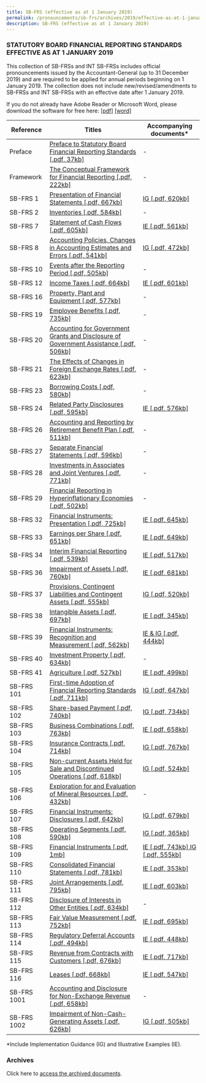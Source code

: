 ```yaml
---
title: SB-FRS (effective as at 1 January 2019)
permalink: /pronouncements/sb-frs/archives/2019/effective-as-at-1-january-2019/
description: SB-FRS (effective as at 1 January 2019)
---
```

### STATUTORY BOARD FINANCIAL REPORTING STANDARDS EFFECTIVE AS AT 1 JANUARY 2019

  

This collection of SB-FRSs and INT SB-FRSs includes official pronouncements issued by the Accountant-General (up to 31 December 2019) and are required to be applied for annual periods beginning on 1 January 2019. The collection does not include new/revised/amendments to SB-FRSs and INT SB-FRSs with an effective date after 1 January 2019.

If you do not already have Adobe Reader or Microsoft Word, please download the software for free here: [\[pdf\]](http://www.adobe.com/products/acrobat/readstep2.html) [\[word\]](http://www.microsoft.com/downloads/details.aspx?FamilyID=95e24c87-8732-48d5-8689-ab826e7b8fdf&DisplayLang=en)

| Reference | Titles | Accompanying documents\* |
| -------- | -------- | -------- |
| Preface | [Preface to Statutory Board Financial Reporting Standards [.pdf, 37kb]](/files/Docs/Default%20Source/Sb%20Frs/As%20At%201%20Jan%202019/Titles/sb-frs_preface.pdf) | - |
| Framework | [The Conceptual Framework for Financial Reporting [.pdf, 222kb]](/files/Docs/Default%20Source/Sb%20Frs/As%20At%201%20Jan%202019/Titles/sb-frs_framework.pdf) | - |
| SB-FRS 1 | [Presentation of Financial Statements [.pdf, 667kb]](/files/Docs/Default%20Source/Sb%20Frs/As%20At%201%20Jan%202019/Titles/sb-frs_1_(2019).pdf) | [IG [.pdf, 620kb]](/files/Docs/Default%20Source/Sb%20Frs/As%20At%201%20Jan%202019/Accompanying%20Documents/sb-frs_1_ig_(2019).pdf) |
| SB-FRS 2 | [Inventories [.pdf, 584kb]](/files/Docs/Default%20Source/Sb%20Frs/As%20At%201%20Jan%202019/Titles/sb-frs_2_(2019).pdf) | - |
| SB-FRS 7 | [Statement of Cash Flows [.pdf, 605kb]](/files/Docs/Default%20Source/Sb%20Frs/As%20At%201%20Jan%202019/Titles/sb-frs_7_(2019).pdf) | [IE [.pdf, 561kb]](/files/Docs/Default%20Source/Sb%20Frs/As%20At%201%20Jan%202019/Accompanying%20Documents/sb-frs_7_ie_(2019).pdf) |
| SB-FRS 8 | [Accounting Policies, Changes in Accounting Estimates and Errors [.pdf, 541kb]](/files/Docs/Default%20Source/Sb%20Frs/As%20At%201%20Jan%202019/Titles/sb-frs_8_(2019).pdf) | [IG [.pdf, 472kb]](/files/Docs/Default%20Source/Sb%20Frs/As%20At%201%20Jan%202019/Accompanying%20Documents/sb-frs_8_ig_(2019).pdf) |
| SB-FRS 10 | [Events after the Reporting Period [.pdf, 505kb]](/files/Docs/Default%20Source/Sb%20Frs/As%20At%201%20Jan%202019/Titles/sb-frs_10_(2019).pdf) | - |
| SB-FRS 12 | [Income Taxes [.pdf, 664kb]](/files/Docs/Default%20Source/Sb%20Frs/As%20At%201%20Jan%202019/Titles/sb-frs_12_(2019).pdf) | [IE [.pdf, 601kb]](/files/Docs/Default%20Source/Sb%20Frs/As%20At%201%20Jan%202019/Accompanying%20Documents/sb-frs_12_ie_(2019).pdf) |
| SB-FRS 16 | [Property, Plant and Equipment [.pdf, 577kb]](/files/Docs/Default%20Source/Sb%20Frs/As%20At%201%20Jan%202019/Titles/sb-frs_16_(2019).pdf) | - |
| SB-FRS 19 | [Employee Benefits [.pdf, 735kb]](/files/Docs/Default%20Source/Sb%20Frs/As%20At%201%20Jan%202019/Titles/sb-frs_19_(2019).pdf) | - |
| SB-FRS 20 | [Accounting for Government Grants and Disclosure of Government Assistance [.pdf, 506kb]](/files/Docs/Default%20Source/Sb%20Frs/As%20At%201%20Jan%202019/Titles/sb-frs_20_(2019).pdf) | - |
| SB-FRS 21 | [The Effects of Changes in Foreign Exchange Rates [.pdf, 623kb]](/files/Docs/Default%20Source/Sb%20Frs/As%20At%201%20Jan%202019/Titles/sb-frs_21_(2019).pdf) | - |
| SB-FRS 23 | [Borrowing Costs [.pdf, 580kb]](/files/Docs/Default%20Source/Sb%20Frs/As%20At%201%20Jan%202019/Titles/sb-frs_23_(2019).pdf) | - |
| SB-FRS 24 | [Related Party Disclosures [.pdf, 595kb]](/files/Docs/Default%20Source/Sb%20Frs/As%20At%201%20Jan%202019/Titles/sb-frs_24_(2019).pdf) | [IE [.pdf, 576kb]](/files/Docs/Default%20Source/Sb%20Frs/As%20At%201%20Jan%202019/Accompanying%20Documents/sb-frs_24_ie_(2019).pdf) |
| SB-FRS 26 | [Accounting and Reporting by Retirement Benefit Plan [.pdf, 511kb]](/files/Docs/Default%20Source/Sb%20Frs/As%20At%201%20Jan%202019/Titles/sb-frs_26_(2019).pdf) | - |
| SB-FRS 27 | [Separate Financial Statements [.pdf, 596kb]](/files/Docs/Default%20Source/Sb%20Frs/As%20At%201%20Jan%202019/Titles/sb-frs_27_(2019).pdf) | - |
| SB-FRS 28 | [Investments in Associates and Joint Ventures [.pdf, 771kb]](/files/Docs/Default%20Source/Sb%20Frs/As%20At%201%20Jan%202019/Titles/sb-frs_28_(2019).pdf) | - |
| SB-FRS 29 | [Financial Reporting in Hyperinflationary Economies [.pdf, 502kb]](/files/Docs/Default%20Source/Sb%20Frs/As%20At%201%20Jan%202019/Titles/sb-frs_29_(2019).pdf) | - |
| SB-FRS 32 | [Financial Instruments: Presentation [.pdf, 725kb]](/files/Docs/Default%20Source/Sb%20Frs/As%20At%201%20Jan%202019/Titles/sb-frs_32_(2019).pdf) | [IE [.pdf, 645kb]](/files/Docs/Default%20Source/Sb%20Frs/As%20At%201%20Jan%202019/Accompanying%20Documents/sb-frs_32_ie_(2019).pdf) |
| SB-FRS 33 | [Earnings per Share [.pdf, 651kb]](/files/Docs/Default%20Source/Sb%20Frs/As%20At%201%20Jan%202019/Titles/sb-frs_33_(2019).pdf) | [IE [.pdf, 649kb]](/files/Docs/Default%20Source/Sb%20Frs/As%20At%201%20Jan%202019/Accompanying%20Documents/sb-frs_33_ie_(2019).pdf) |
| SB-FRS 34 | [Interim Financial Reporting [.pdf, 539kb]](/files/Docs/Default%20Source/Sb%20Frs/As%20At%201%20Jan%202019/Titles/sb-frs_34_(2019).pdf) | [IE [.pdf, 517kb]](/files/Docs/Default%20Source/Sb%20Frs/As%20At%201%20Jan%202019/Accompanying%20Documents/sb-frs_34_ie_(2019).pdf) |
| SB-FRS 36 | [Impairment of Assets [.pdf, 760kb]](/files/Docs/Default%20Source/Sb%20Frs/As%20At%201%20Jan%202019/Titles/sb-frs_36_(2019).pdf) | [IE [.pdf, 681kb]](/files/Docs/Default%20Source/Sb%20Frs/As%20At%201%20Jan%202019/Accompanying%20Documents/sb-frs_36_ie_(2019).pdf) |
| SB-FRS 37 | [Provisions, Contingent Liabilities and Contingent Assets [.pdf, 555kb]](/files/Docs/Default%20Source/Sb%20Frs/As%20At%201%20Jan%202019/Titles/sb-frs_37_(2019).pdf) | [IG [.pdf, 520kb]](/files/Docs/Default%20Source/Sb%20Frs/As%20At%201%20Jan%202019/Accompanying%20Documents/SB-FRS_37_IG_(2019).pdf) |
| SB-FRS 38 | [Intangible Assets [.pdf, 697kb]](/files/Docs/Default%20Source/Sb%20Frs/As%20At%201%20Jan%202019/Titles/sb-frs_38_(2019)39a16eab6c9d40d896f5ec38a071327e.pdf) | [IE [.pdf, 345kb]](/files/Docs/Default%20Source/Sb%20Frs/As%20At%201%20Jan%202019/Accompanying%20Documents/sb-frs_38_ie_(2019)---clean.pdf) |
| SB-FRS 39 | [Financial Instruments: Recognition and Measurement [.pdf, 562kb]](/files/Docs/Default%20Source/Sb%20Frs/As%20At%201%20Jan%202019/Titles/sb-frs_39_(2019).pdf) | [IE & IG [.pdf, 444kb]](/files/Docs/Default%20Source/Sb%20Frs/As%20At%201%20Jan%202019/Accompanying%20Documents/sb-frs_39_ie_ig_(2019).pdf) |
| SB-FRS 40 | [Investment Property [.pdf, 634kb]](/files/Docs/Default%20Source/Sb%20Frs/As%20At%201%20Jan%202019/Titles/sb-frs_40_(2019).pdf) | - |
| SB-FRS 41 | [Agriculture [.pdf, 527kb]](/files/Docs/Default%20Source/Sb%20Frs/As%20At%201%20Jan%202019/Titles/sb-frs_41_(2019).pdf) | [IE [.pdf, 499kb]](/files/Docs/Default%20Source/Sb%20Frs/As%20At%201%20Jan%202019/Accompanying%20Documents/sb-frs_41_ie_(2019).pdf) |
| SB-FRS 101 | [First-time Adoption of Financial Reporting Standards [.pdf, 711kb]](/files/Docs/Default%20Source/Sb%20Frs/As%20At%201%20Jan%202019/Titles/sb-frs_101_(2019).pdf) | [IG [.pdf, 647kb]](/files/Docs/Default%20Source/Sb%20Frs/As%20At%201%20Jan%202019/Accompanying%20Documents/sb-frs_101_ig_(2019).pdf) |
| SB-FRS 102 | [Share-based Payment [.pdf, 740kb]](/files/Docs/Default%20Source/Sb%20Frs/As%20At%201%20Jan%202019/Titles/sb-frs_102_(2019).pdf) | [IG [.pdf, 734kb]](/files/Docs/Default%20Source/Sb%20Frs/As%20At%201%20Jan%202019/Accompanying%20Documents/sb-frs_102_ig_(2019).pdf) |
| SB-FRS 103 | [Business Combinations [.pdf, 763kb]](/files/Docs/Default%20Source/Sb%20Frs/As%20At%201%20Jan%202019/Titles/sb-frs_103_(2019).pdf) | [IE [.pdf, 658kb]](/files/Docs/Default%20Source/Sb%20Frs/As%20At%201%20Jan%202019/Accompanying%20Documents/sb-frs_103_ie_(2019).pdf) |
| SB-FRS 104 | [Insurance Contracts [.pdf, 714kb]](/files/Docs/Default%20Source/Sb%20Frs/As%20At%201%20Jan%202019/Titles/sb-frs_104_(2019).pdf) | [IG [.pdf, 767kb]](/files/Docs/Default%20Source/Sb%20Frs/As%20At%201%20Jan%202019/Accompanying%20Documents/SB-FRS_104_IG_(2019).pdf) |
| SB-FRS 105 | [Non-current Assets Held for Sale and Discontinued Operations [.pdf, 618kb]](/files/Docs/Default%20Source/Sb%20Frs/As%20At%201%20Jan%202019/Titles/sb-frs_105_(2019).pdf) | [IG [.pdf, 524kb]](/files/Docs/Default%20Source/Sb%20Frs/As%20At%201%20Jan%202019/Accompanying%20Documents/sb-frs_105_ig_(2019).pdf) |
| SB-FRS 106 | [Exploration for and Evaluation of Mineral Resources [.pdf, 432kb]](/files/Docs/Default%20Source/Sb%20Frs/As%20At%201%20Jan%202019/Titles/sb-frs_106_(2019).pdf) | - |
| SB-FRS 107 | [Financial Instruments: Disclosures [.pdf, 642kb]](/files/Docs/Default%20Source/Sb%20Frs/As%20At%201%20Jan%202019/Titles/sb-frs_107_(2019).pdf) | [IG [.pdf, 679kb]](/files/Docs/Default%20Source/Sb%20Frs/As%20At%201%20Jan%202019/Accompanying%20Documents/sb-frs_107_ig_(2019).pdf) |
| SB-FRS 108 | [Operating Segments [.pdf, 590kb]](/files/Docs/Default%20Source/Sb%20Frs/As%20At%201%20Jan%202019/Titles/sb-frs_108_(2019).pdf) | [IG [.pdf, 365kb]](/files/Docs/Default%20Source/Sb%20Frs/As%20At%201%20Jan%202019/Accompanying%20Documents/sb-frs_108_ig_(2019).pdf) |
| SB-FRS 109 | [Financial Instruments [.pdf, 1mb]](/files/Docs/Default%20Source/Sb%20Frs/As%20At%201%20Jan%202019/Titles/sb-frs_109_(2019).pdf) | [IE [.pdf, 743kb]](/files/Docs/Default%20Source/Sb%20Frs/As%20At%201%20Jan%202019/Accompanying%20Documents/sb-frs_109_ie_(2019).pdf),[IG [.pdf, 555kb]](/files/Docs/Default%20Source/Sb%20Frs/As%20At%201%20Jan%202019/Accompanying%20Documents/sb-frs_109_ig_(2019).pdf) |
| SB-FRS 110 | [Consolidated Financial Statements [.pdf, 781kb]](/files/Docs/Default%20Source/Sb%20Frs/As%20At%201%20Jan%202019/Titles/sb-frs_110_(2019).pdf) | [IE [.pdf, 353kb]](/files/Docs/Default%20Source/Sb%20Frs/As%20At%201%20Jan%202019/Accompanying%20Documents/sb-frs_110_ie_(2019).pdf) |
| SB-FRS 111 | [Joint Arrangements [.pdf, 795kb]](/files/Docs/Default%20Source/Sb%20Frs/As%20At%201%20Jan%202019/Titles/sb-frs_111_(2019).pdf) | [IE [.pdf, 603kb]](/files/Docs/Default%20Source/Sb%20Frs/As%20At%201%20Jan%202019/Accompanying%20Documents/sb-frs_111_ie_(2019).pdf) |
| SB-FRS 112 | [Disclosure of Interests in Other Entities [.pdf, 634kb]](/files/Docs/Default%20Source/Sb%20Frs/As%20At%201%20Jan%202019/Titles/sb-frs_112_(2019).pdf) | - |
| SB-FRS 113 | [Fair Value Measurement [.pdf, 752kb]](/files/Docs/Default%20Source/Sb%20Frs/As%20At%201%20Jan%202019/Titles/sb-frs_113_(2019).pdf) | [IE [.pdf, 695kb]](/files/Docs/Default%20Source/Sb%20Frs/As%20At%201%20Jan%202019/Accompanying%20Documents/sb-frs_113_ie_(2019).pdf) |
| SB-FRS 114 | [Regulatory Deferral Accounts [.pdf, 494kb]](/files/Docs/Default%20Source/Sb%20Frs/As%20At%201%20Jan%202019/Titles/sb-frs_114_(2019).pdf) | [IE [.pdf, 448kb]](/files/Docs/Default%20Source/Sb%20Frs/As%20At%201%20Jan%202019/Accompanying%20Documents/sb-frs_114_ie_(2019).pdf) |
| SB-FRS 115 | [Revenue from Contracts with Customers [.pdf, 676kb]](/files/Docs/Default%20Source/Sb%20Frs/As%20At%201%20Jan%202019/Titles/sb-frs_115_(2019).pdf) | [IE [.pdf, 717kb]](/files/Docs/Default%20Source/Sb%20Frs/As%20At%201%20Jan%202019/Accompanying%20Documents/sb-frs_115_ie_(2019).pdf) |
| SB-FRS 116 | [Leases [.pdf, 668kb]](/files/Docs/Default%20Source/Sb%20Frs/As%20At%201%20Jan%202019/Titles/sb-frs_116_(2019).pdf) | [IE [.pdf, 547kb]](/files/Docs/Default%20Source/Sb%20Frs/As%20At%201%20Jan%202019/Accompanying%20Documents/sb-frs_116_ie_(2019).pdf) |
| SB-FRS 1001 | [Accounting and Disclosure for Non-Exchange Revenue [.pdf, 658kb]](/files/Docs/Default%20Source/Sb%20Frs/As%20At%201%20Jan%202019/Titles/sb-frs_1001_non-exchange_revenue_(2019).pdf) | - |
| SB-FRS 1002 | [Impairment of Non-Cash-Generating Assets [.pdf, 626kb] ](/files/Docs/Default%20Source/Sb%20Frs/As%20At%201%20Jan%202019/Titles/sb-frs_1002_(2019).pdf) | [IG [.pdf, 505kb]](/files/Docs/Default%20Source/Sb%20Frs/As%20At%201%20Jan%202019/Accompanying%20Documents/implementation-guidance---impairment-of-ncga_28mar2018.pdf) |

\*Include Implementation Guidance (IG) and Illustrative Examples (IE).  

### Archives 

Click here to [access the archived documents](/pronouncements/sb-frs/archives/).
